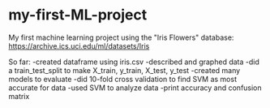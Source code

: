 # my-first-ML-project
My first machine learning project using the "Iris Flowers" database: https://archive.ics.uci.edu/ml/datasets/Iris

So far:
  -created dataframe using iris.csv
  -described and graphed data
  -did a train_test_split to make X_train, y_train, X_test, y_test
  -created many models to evaluate
  -did 10-fold cross validation to find SVM as most accurate for data
  -used SVM to analyze data
  -print accuracy and confusion matrix
  
